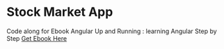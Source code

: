 # Stock Market App

Code along for Ebook Angular Up and Running : learning Angular Step by Step
[Get Ebook Here](https://drive.google.com/file/d/1kJKLhnf2rbC1_l9XiIHdaG4wjeXs6ks5/view)
